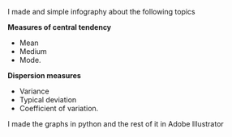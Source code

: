I made and simple infography about the following topics

**Measures of central tendency**
- Mean
- Medium 
- Mode.


**Dispersion measures**
- Variance 
- Typical deviation 
- Coefficient of variation.

I made the graphs in python and the rest of it in Adobe Illustrator
